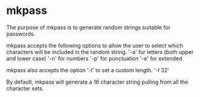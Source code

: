 # mkpass

The purpose of mkpass is to generate random strings suitable for passwords.

mkpass accepts the following options to allow the user to select which characters will be included in the random string.
    '-a' for letters (both upper and lower case)
    '-n' for numbers
    '-p' for punctuation
    '-e' for extended

mkpass also accepts the option '-l' to set a custom length.
    '-l 32'

By default, mkpass will generate a 16 character string pulling from all the character sets.
